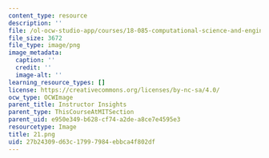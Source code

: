 ```yaml
---
content_type: resource
description: ''
file: /ol-ocw-studio-app/courses/18-085-computational-science-and-engineering-i-summer-2020/27b24309d63c17997984ebbca4f802df_21.png
file_size: 3672
file_type: image/png
image_metadata:
  caption: ''
  credit: ''
  image-alt: ''
learning_resource_types: []
license: https://creativecommons.org/licenses/by-nc-sa/4.0/
ocw_type: OCWImage
parent_title: Instructor Insights
parent_type: ThisCourseAtMITSection
parent_uid: e950e349-b628-cf74-a2de-a8ce7e4595e3
resourcetype: Image
title: 21.png
uid: 27b24309-d63c-1799-7984-ebbca4f802df
---
```

